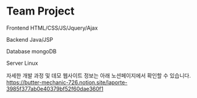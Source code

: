 # Team Project

Frontend
HTML/CSS/JS/Jquery/Ajax

Backend
Java/JSP

Database
mongoDB

Server
Linux

자세한 개발 과정 및 데모 웹사이트 정보는 아래 노션페이지에서 확인할 수 있습니다.
https://butter-mechanic-726.notion.site/laporte-3985f377ab0e40379bf52f60dae360f1

